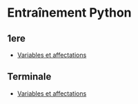 # Entraînement Python

## 1ere
* [Variables et affectations](./1ere/)

## Terminale
* [Variables et affectations](./terminal/)
